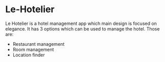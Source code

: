 # Le-Hotelier
Le Hotelier is a hotel management app which main design is focused on elegance. It has 3 options which can be used to manage the hotel. Those are:

- Restaurant management 
- Room management
- Location finder
